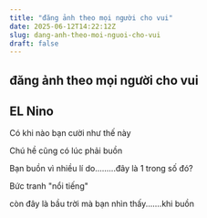 ```yaml
---
title: "đăng ảnh theo mọi người cho vui"
date: 2025-06-12T14:22:12Z
slug: dang-anh-theo-moi-nguoi-cho-vui
draft: false
---
```


## đăng ảnh theo mọi người cho vui

## EL Nino

Có khi nào bạn cười như thế này


	
	

 
Chú hề cũng có lúc phải buồn


	
	

 
Bạn buồn vì nhiều lí do.........đây là 1 trong số đó?


	
	

 


	
	

 
Bức tranh "nổi tiếng"


	
	

 
còn đây là bầu trời mà bạn nhìn thấy.......khi buồn